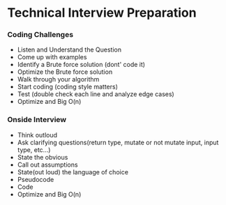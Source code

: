 # Technical Interview Preparation

### Coding Challenges

* Listen and Understand the Question
* Come up with examples
* Identify a Brute force solution (dont' code it)
* Optimize the Brute force solution
* Walk through your algorithm
* Start coding (coding style matters)
* Test (double check each line and analyze edge cases)
* Optimize and Big O(n)


### Onside Interview

* Think outloud
* Ask clarifying questions(return type, mutate or not mutate input, input type, etc...)
* State the obvious
* Call out assumptions
* State(out loud) the language of choice
* Pseudocode
* Code
* Optimize and Big O(n) 

